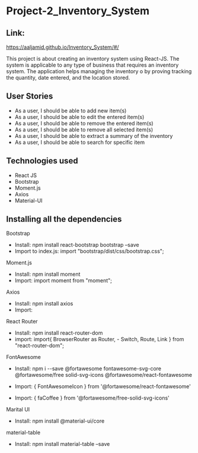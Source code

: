 # Project-2_Inventory_System

## Link:

https://aaljamid.github.io/Inventory_System/#/

This project is about creating an inventory system using React-JS.
The system is applicable to any type of business that requires an inventory system. The application helps managing the inventory o by proving tracking the quantity, date entered, and the location stored.

## User Stories

- As a user, I should be able to add new item(s)
- As a user, I should be able to edit the entered item(s)
- As a user, I should be able to remove the entered item(s)
- As a user, I should be able to remove all selected item(s)
- As a user, I should be able to extract a summary of the inventory
- As a user, I should be able to search for specific item

## Technologies used

- React JS
- Bootstrap
- Moment.js
- Axios
- Material-UI

## Installing all the dependencies

Bootstrap

- Install: npm install react-bootstrap bootstrap –save
- Import to index.js: import "bootstrap/dist/css/bootstrap.css";

Moment.js

- Install: npm install moment
- Import: import moment from "moment";

Axios

- Install: npm install axios
- Import:

React Router

- Install: npm install react-router-dom
- import: import{ BrowserRouter as Router, - Switch, Route, Link } from "react-router-dom";

FontAwesome

- Install: npm i --save @fortawesome fontawesome-svg-core @fortawesome/free
  solid-svg-icons @fortawesome/react-fontawesome

- Import: { FontAwesomeIcon } from '@fortawesome/react-fontawesome'
- Import: { faCoffee } from '@fortawesome/free-solid-svg-icons'

Marital UI

- Install: npm install @material-ui/core

material-table

- Install: npm install material-table –save
